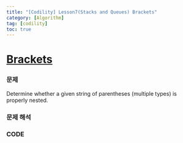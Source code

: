```yaml
---
title: "[Codility] Lesson7(Stacks and Queues) Brackets"
category: [Algorithm]
tag: [codility]
toc: true
---
```


# [Brackets](https://app.codility.com/programmers/lessons/7-stacks_and_queues/brackets/)

### 문제

Determine whether a given string of parentheses (multiple types) is properly nested.

### 문제 해석

### CODE

<script src="https://gist.github.com/lyaesley/0b24a80cc22a1214005d1d6793d6b887.js"></script>
